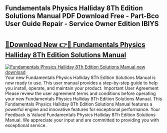 ## Fundamentals Physics Halliday 8Th Edition Solutions Manual PDF Download Free - Part-Bco User Guide Repair - Service Owner Edition IBlYS

# <h2><a href="http://bc48295.oget.top/?id=Fundamentals+Physics+Halliday+8Th+Edition+Solutions+Manual">🔗Download New 👉🔴 Fundamentals Physics Halliday 8Th Edition Solutions Manual</a></h2>

[![Fundamentals Physics Halliday 8Th Edition Solutions Manual new download](https://i.imgur.com/5g1atiW.png)](http://bc48295.oget.top/?id=Fundamentals+Physics+Halliday+8Th+Edition+Solutions+Manual)
Your new Fundamentals Physics Halliday 8Th Edition Solutions Manual is now ready to use. This user manual provides a step-by-step guide to help you install, operate, and maintain your product. Important User Agreement Please review the user agreement terms and conditions before operating your new Fundamentals Physics Halliday 8Th Edition Solutions Manual. This Fundamentals Physics Halliday 8Th Edition Solutions Manual features a powerful engine and innovative features for exceptional performance. Your Feedback is Valued Fundamentals Physics Halliday 8Th Edition Solutions Manual. We appreciate your input and are committed to providing you with exceptional service.
